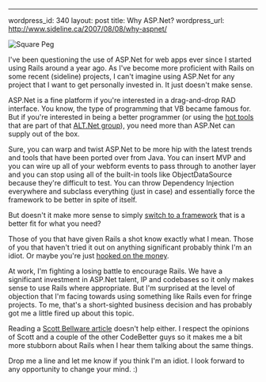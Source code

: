 --- 
wordpress_id: 340
layout: post
title: Why ASP.Net?
wordpress_url: http://www.sideline.ca/2007/08/08/why-aspnet/

<img src='http://www.sideline.ca/images/articles/square_peg.jpg' alt='Square Peg' class='left' />

<p>I've been questioning the use of ASP.Net for web apps ever since I started using Rails around a year ago.  As I've become more proficient with Rails on some recent (sideline) projects, I can't imagine using ASP.Net for any project that I want to get personally invested in.  It just doesn't make sense.</p>

<p>ASP.Net is a fine platform if you're interested in a drag-and-drop RAD interface.  You know, the type of programming that VB became famous for.  But if you're interested in being a better programmer (or using the <a href="http://weblogs.asp.net/rosherove/archive/2007/06/04/alt-net-alternative-tools-and-approaches-to-mainstream-net.aspx">hot tools</a> that are part of that <a href="http://laribee.com/blog/2007/04/10/altnet/">ALT.Net group</a>), you need more than ASP.Net can supply out of the box.</p>

<p>Sure, you can warp and twist ASP.Net to be more hip with the latest trends and tools that have been ported over from Java.  You can insert MVP and you can wire up all of your webform events to pass through to another layer and you can stop using all of the built-in tools like ObjectDataSource because they're difficult to test.  You can throw Dependency Injection everywhere and subclass everything (just in case) and essentially force the framework to be better in spite of itself.</p>

<p>But doesn't it make more sense to simply <a href="http://dotavery.com/blog/archive/2007/07/27/106320.aspx">switch to a framework</a> that is a better fit for what you need?</p>

<p>Those of you that have given Rails a shot know exactly what I mean.  Those of you that haven't tried it out on anything significant probably think I'm an idiot.  Or maybe you're just <a href="http://www.sideline.ca/2007/06/01/net-dollars/">hooked on the money</a>.</p>

<p>At work, I'm fighting a losing battle to encourage Rails.  We have a significant investment in ASP.Net talent, IP and codebases so it only makes sense to use Rails where appropriate.  But I'm surprised at the level of objection that I'm facing towards using something like Rails even for fringe projects.  To me, that's a short-sighted business decision and has probably got me a little fired up about this topic.</p>

<p>Reading a <a href="http://codebetter.com/blogs/scott.bellware/archive/2007/08/07/166539.aspx">Scott Bellware article</a> doesn't help either.  I respect the opinions of Scott and a couple of the other CodeBetter guys so it makes me a bit more stubborn about Rails when I hear them talking about the same things.</p>

<p>Drop me a line and let me know if you think I'm an idiot.  I look forward to any opportunity to change your mind.  :)</p>
